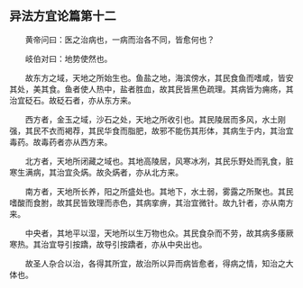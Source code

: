 ## 异法方宜论篇第十二


&emsp;&emsp;黄帝问曰：医之治病也，一病而治各不同，皆愈何也？

&emsp;&emsp;岐伯对曰：地势使然也。

&emsp;&emsp;故东方之域，天地之所始生也。鱼盐之地，海滨傍水，其民食鱼而嗜咸，皆安其处，美其食。鱼者使人热中，盐者胜血，故其民皆黑色疏理。其病皆为痈疡，其治宜砭石。故砭石者，亦从东方来。

&emsp;&emsp;西方者，金玉之域，沙石之处，天地之所收引也。其民陵居而多风，水土刚强，其民不衣而褐荐，其民华食而脂肥，故邪不能伤其形体，其病生于内，其治宜毒药。故毒药者亦从西方来。

&emsp;&emsp;北方者，天地所闭藏之域也。其地高陵居，风寒冰冽，其民乐野处而乳食，脏寒生满病，其治宜灸焫。故灸焫者，亦从北方来。

&emsp;&emsp;南方者，天地所长养，阳之所盛处也。其地下，水土弱，雾露之所聚也。其民嗜酸而食胕，故其民皆致理而赤色，其病挛痹，其治宜微针。故九针者，亦从南方来。

&emsp;&emsp;中央者，其地平以湿，天地所以生万物也众。其民食杂而不劳，故其病多痿厥寒热。其治宜导引按蹻，故导引按蹻者，亦从中央出也。

&emsp;&emsp;故圣人杂合以治，各得其所宜，故治所以异而病皆愈者，得病之情，知治之大体也。

